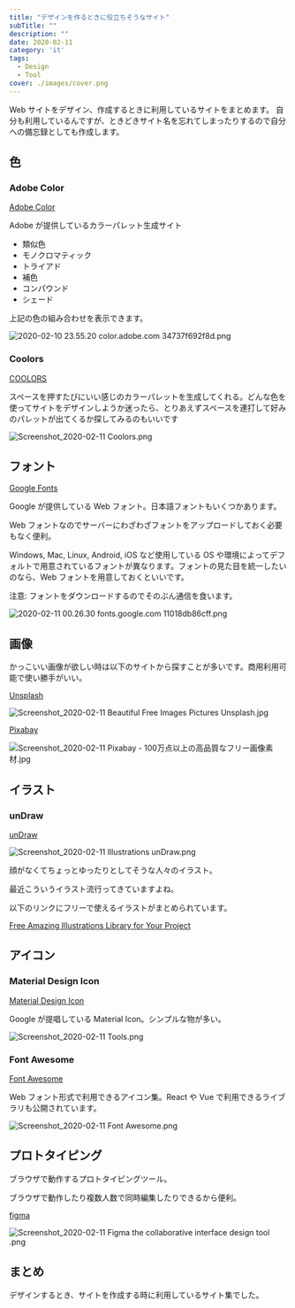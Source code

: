 ```yaml
---
title: "デザインを作るときに役立ちそうなサイト"
subTitle: ""
description: ""
date: 2020-02-11
category: 'it'
tags:
  - Design
  - Tool
cover: ./images/cover.png
---
```


Web サイトをデザイン、作成するときに利用しているサイトをまとめます。
自分も利用しているんですが、ときどきサイト名を忘れてしまったりするので自分への備忘録としても作成します。

## 色

### Adobe Color

[Adobe Color](https://color.adobe.com/ja/create)

Adobe が提供しているカラーパレット生成サイト

- 類似色
- モノクロマティック
- トライアド
- 補色
- コンパウンド
- シェード

上記の色の組み合わせを表示できます。

![2020-02-10 23.55.20 color.adobe.com 34737f692f8d.png](./images/eae27ebd63b04806ba42212f0dda21a9.png)

### Coolors

[COOLORS](https://coolors.co)

スペースを押すたびにいい感じのカラーパレットを生成してくれる。どんな色を使ってサイトをデザインしようか迷ったら、とりあえずスペースを連打して好みのパレットが出てくるか探してみるのもいいです

![Screenshot_2020-02-11 Coolors.png](./images/9834114e116f422fb708110cd1d5b65c.png)

## フォント

[Google Fonts](https://fonts.google.com/)

Google が提供している Web フォント。日本語フォントもいくつかあります。

Web フォントなのでサーバーにわざわざフォントをアップロードしておく必要もなく便利。

Windows, Mac, Linux, Android, iOS など使用している OS や環境によってデフォルトで用意されているフォントが異なります。フォントの見た目を統一したいのなら、Web フォントを用意しておくといいです。

注意: フォントをダウンロードするのでそのぶん通信を食います。

![2020-02-11 00.26.30 fonts.google.com 11018db86cff.png](./images/82d1de6be3c74093a1eafb1c3da5f380.png)

## 画像

かっこいい画像が欲しい時は以下のサイトから探すことが多いです。商用利用可能で使い勝手がいい。

[Unsplash](https://unsplash.com/)

![Screenshot_2020-02-11 Beautiful Free Images Pictures Unsplash.jpg](./images/544cacb391db4f18bafd3bb760fb58af.jpg)

[Pixabay](https://pixabay.com/ja/)

![Screenshot_2020-02-11 Pixabay - 100万点以上の高品質なフリー画像素材.jpg](./images/2ea13e7727c14de89a1d27c243f89dcc.jpg)

## イラスト

### unDraw

[unDraw](https://undraw.co/illustrations)

![Screenshot_2020-02-11 Illustrations unDraw.png](./images/443f91e76a884757a09780a4da338067)

顔がなくてちょっとゆったりとしてそうな人々のイラスト。

最近こういうイラスト流行ってきていますよね。

以下のリンクにフリーで使えるイラストがまとめられています。

[Free Amazing Illustrations Library for Your Project](https://www.lapa.ninja/blog/free-illustrations-library-for-your-project/)

## アイコン

### Material Design Icon

[Material Design Icon](https://material.io/resources/icons/?style=baseline)

Google が提唱している Material Icon。シンプルな物が多い。

![Screenshot_2020-02-11 Tools.png](./images/633a6043dace4c51887791016c029189.png)

### Font Awesome

[Font Awesome](https://fontawesome.com/)

Web フォント形式で利用できるアイコン集。React や Vue で利用できるライブラリも公開されています。

![Screenshot_2020-02-11 Font Awesome.png](./images/4e88c051a4ae45788214cc8ad9f651cc.png)

## プロトタイピング

ブラウザで動作するプロトタイピングツール。

ブラウザで動作したり複数人数で同時編集したりできるから便利。

[figma](https://www.figma.com/)

![Screenshot_2020-02-11 Figma the collaborative interface design tool .png](./images/6f65fdc02a3341bfa10ce24b3dec0c55.png)

## まとめ

デザインするとき、サイトを作成する時に利用しているサイト集でした。
